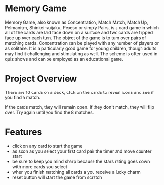 # Memory Game
Memory Game, also known as Concentration, Match Match, Match Up, Pelmanism, Shinkei-suijaku, Pexeso or simply Pairs, is a card game in which all of the cards are laid face down on a surface and two cards are flipped face up over each turn. The object of the game is to turn over pairs of matching cards. Concentration can be played with any number of players or as solitaire. It is a particularly good game for young children, though adults may find it challenging and stimulating as well. The scheme is often used in quiz shows and can be employed as an educational game.

# Project Overview
There are 16 cards on a deck, click on the cards to reveal icons and see if you find a match.

If the cards match, they will remain open. If they don't match, they will flip over. Try again until you find the 8 matches.


# Features
- click on any card to start the game
- as soon as you select your first card pair the timer and move counter start
- be sure to keep you mind sharp because the stars rating goes down with more cards you select 
- when you finish matching all cards a you receive a lucky charm
- reset button will start the game from scratch
